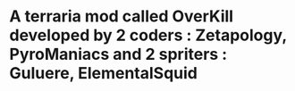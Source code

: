 # A terraria mod called OverKill developed by 2 coders : Zetapology, PyroManiacs and 2 spriters : Guluere, ElementalSquid